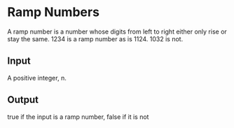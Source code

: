 # Ramp Numbers
A ramp number is a number whose digits from left to right either only rise or stay the same. 1234 is a ramp number as is 1124. 1032 is not.

## Input
A positive integer, n.

## Output
true if the input is a ramp number, false if it is not
